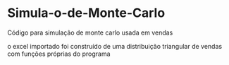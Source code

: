 # Simula-o-de-Monte-Carlo

Código para simulação de monte carlo usada em vendas

o excel importado foi construído de uma distribuição triangular de vendas com funções próprias do programa 

